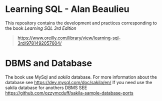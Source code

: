 # Learning SQL - Alan Beaulieu
This repository contains the development and practices corresponding to the book *Learning SQL 3rd Edition*

>https://www.oreilly.com/library/view/learning-sql-3rd/9781492057604/

# DBMS and Database
The book use MySql and *sakila* database.
For more information about the database see https://dev.mysql.com/doc/sakila/en/
If you need use the sakila database for anothers DBMS SEE https://github.com/ozzymcduff/sakila-sample-database-ports


